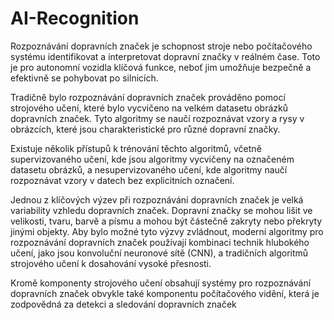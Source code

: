 # AI-Recognition

<p>Rozpoznávání dopravních značek je schopnost stroje nebo počítačového systému identifikovat a interpretovat dopravní značky v reálném čase. Toto je pro autonomní vozidla klíčová funkce, neboť jim umožňuje bezpečně a efektivně se pohybovat po silnicích.</p>

<p>Tradičně bylo rozpoznávání dopravních značek prováděno pomocí strojového učení, které bylo vycvičeno na velkém datasetu obrázků dopravních značek. Tyto algoritmy se naučí rozpoznávat vzory a rysy v obrázcích, které jsou charakteristické pro různé dopravní značky.</p>

<p>Existuje několik přístupů k trénování těchto algoritmů, včetně supervizovaného učení, kde jsou algoritmy vycvičeny na označeném datasetu obrázků, a nesupervizovaného učení, kde algoritmy naučí rozpoznávat vzory v datech bez explicitních označení.</p>

<p>Jednou z klíčových výzev při rozpoznávání dopravních značek je velká variability vzhledu dopravních značek. Dopravní značky se mohou lišit ve velikosti, tvaru, barvě a písmu a mohou být částečně zakryty nebo překryty jinými objekty. Aby bylo možné tyto výzvy zvládnout, moderní algoritmy pro rozpoznávání dopravních značek používají kombinaci technik hlubokého učení, jako jsou konvoluční neuronové sítě (CNN), a tradičních algoritmů strojového učení k dosahování vysoké přesnosti.</p>

<p>Kromě komponenty strojového učení obsahují systémy pro rozpoznávání dopravních značek obvykle také komponentu počítačového vidění, která je zodpovědná za detekci a sledování dopravních značek</p>
